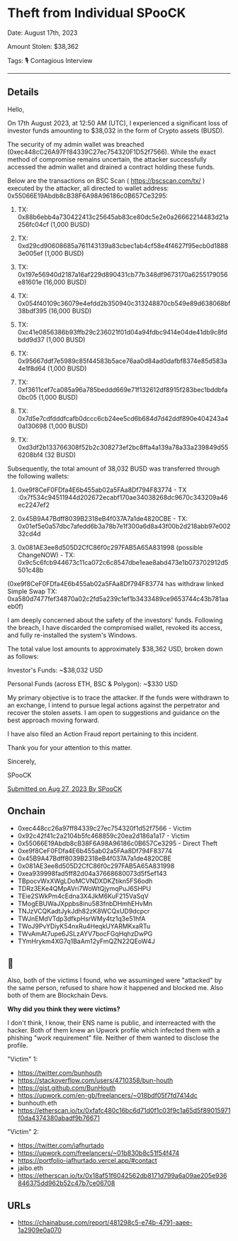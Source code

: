 # Theft from Individual SPooCK

Date: August 17th, 2023

Amount Stolen: $38,362

Tags: 🎙️ Contagious Interview


---


## Details


Hello,

On 17th August 2023, at 12:50 AM (UTC), I experienced a significant loss of investor funds amounting to $38,032 in the form of Crypto assets (BUSD).

The security of my admin wallet was breached (0xec448cC26A97Ff84339C27ec754320F1D52f7566). While the exact method of compromise remains uncertain, the attacker successfully accessed the admin wallet and drained a contract holding these funds.

Below are the transactions on BSC Scan ( https://bscscan.com/tx/ ) executed by the attacker, all directed to wallet address: 0x55066E19Abdb8cB38F6A98A96186c0B657Ce3295:

1. TX: 0x88b6ebb4a730422413c25645ab83ce80dc5e2e0a26662214483d21a256fc04cf (1,000 BUSD)

2. TX: 0xd29cd90608685a761143139a83cbec1ab4cf58e4f4627f95ecb0d18883e005ef (1,000 BUSD)

3. TX: 0x197e56940d2187a16af229d890431cb77b348df9673170a6255179056e81601e (16,000 BUSD)

4. TX: 0x054f40109c36079e4efdd2b350940c313248870cb549e89d638068bf38bdf395 (16,000 BUSD)

5. TX: 0xc41e0856386b93ffb29c236021f01d04a94fdbc9414e04de41db9c8fdbdd9d37 (1,000 BUSD)

6. TX: 0x95667ddf7e5989c85f44583b5ace76aa0d84ad0dafbf8374e85d583a4e1f8d64 (1,000 BUSD)

7. TX: 0xf3611cef7ca085a96a785beddd669e71f132612df8915f283bec1bddbfa0bc05 (1,000 BUSD)

8. TX: 0x7d5e7cdfdddfcafb0dccc6cb24ee5cd6b684d7d42ddf890e404243a40a130698 (1,000 BUSD)

9. TX: 0xd3df2b133766308f52b2c308273ef2bc8ffa4a139a78a33a239849d556208bf4 (32 BUSD)

Subsequently, the total amount of 38,032 BUSD was transferred through the following wallets:

1. 0xe9f8CeF0FDfa4E6b455ab02a5FAa8Df794F83774 - TX :0x7f534c94511944d202672ecabf170ae34038268dc9670c343209a46ec2247ef2

2. 0x45B9A47Bdff8039B2318eB4f037A7a1de4820CBE - TX: 0x01ef5e0a57dbc7afedd6b3a78b7e1f300a6d8a43f00b2d218abb97e00232cd4d

3. 0x081AE3ee8d505D2CfC86f0c297FAB5A65A831998 (possible ChangeNOW) - TX: 0x9c5c6fcb944673c11ca072c6c8547dbe1eae8abd473e1b073702912d5501c48b


(0xe9f8CeF0FDfa4E6b455ab02a5FAa8Df794F83774 has withdraw linked Simple Swap TX: 0xa580d7477fef34870a02c2fd5a239c1ef1b3433489ce9653744c43b781aaeb0f)

I am deeply concerned about the safety of the investors' funds. Following the breach, I have discarded the compromised wallet, revoked its access, and fully re-installed the system's Windows.

The total value lost amounts to approximately $38,362 USD, broken down as follows:

Investor's Funds: ~$38,032 USD

Personal Funds (across ETH, BSC & Polygon): ~$330 USD

My primary objective is to trace the attacker. If the funds were withdrawn to an exchange, I intend to pursue legal actions against the perpetrator and recover the stolen assets. I am open to suggestions and guidance on the best approach moving forward.

I have also filed an Action Fraud report pertaining to this incident.

Thank you for your attention to this matter.

Sincerely,

SPooCK

[Submitted on Aug 27, 2023 By SPooCK](https://chainabuse.com/report/481298c5-e74b-4791-aaee-1a2909e0a070)



## Onchain

- 0xec448cc26a97ff84339c27ec754320f1d52f7566 - Victim
- 0x92c42f41c2a2104b5fc468859c20ea2d186a1a17 - Victim
- 0x55066E19Abdb8cB38F6A98A96186c0B657Ce3295 - Direct Theft
- 0xe9f8CeF0FDfa4E6b455ab02a5FAa8Df794F83774
- 0x45B9A47Bdff8039B2318eB4f037A7a1de4820CBE
- 0x081AE3ee8d505D2CfC86f0c297FAB5A65A831998
- 0xea939998fad5ff82d04a37668680073d5f5ef143
- TBpocvWxXWgLDoMCVNDXDKZtikn5FS6odh
- TDRz3EKe4QMpAVri7WoWtQjymqPuJ6SHPU
- TEie2SWkPm4cEdna3X4JkM6KuF215VaSqV
- TMogEBUWaJXppbs8inu583fnbDHmhEHvMn
- TNJzVCQKadtJykJdh82zK8WCQxUD9dcpcr
- TWJnEMdVTdp3dfkpHsrWMy4tz1q3e51hfA
- TWoJ9PvYDiyK54nxRu4HeqkUYARMKxaRTu
- TWvAmAt7upe6JSLzAYV7bocFGqHqhzDwPG
- TYmHrykm4XG7q1BaAm12yFmQZN22QEoW4J


## 🤔

Also, both of the victims I found, who we assuminged were "attacked" by the same person, refused to share how it happened and blocked me. Also both of them are Blockchain Devs.

__Why did you think they were victims?__

I don't think, I know, their ENS name is public, and interreacted with the hacker. Both of them knew an Upwork profile which infected them with a phishing "work requirement" file. Neither of them wanted to disclose the profile.

"Victim" 1:

- https://twitter.com/bunhouth
- https://stackoverflow.com/users/4710358/bun-houth
- https://gist.github.com/BunHouth
- https://upwork.com/en-gb/freelancers/~018bdf05f7fd7414dc
- bunhouth.eth
- https://etherscan.io/tx/0xfafc480c16bc6d71d0f1c03f9c1a65d5f89015971f0da4374380abadf9b76671

"Victim" 2:

- https://twitter.com/iafhurtado
- https://upwork.com/freelancers/~01b830b8c51f54f474
- https://portfolio-iafhurtado.vercel.app/#contact
- jaibo.eth
- https://etherscan.io/tx/0x18af51f6042562db8171d799a6a09ae205e936846375dd962b52c47b7ce06708


## URLs

- https://chainabuse.com/report/481298c5-e74b-4791-aaee-1a2909e0a070

